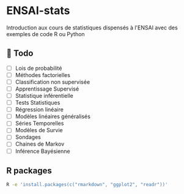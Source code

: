 # ENSAI-stats

Introduction aux cours de statistiques dispensés à l'ENSAI avec des exemples de code R ou Python

## :construction: Todo

- [ ] Lois de probabilité
- [ ] Méthodes factorielles
- [ ] Classification non supervisée
- [ ] Apprentissage Supervisé
- [ ] Statistique inférentielle
- [ ] Tests Statistiques
- [ ] Régression linéaire
- [ ] Modèles linéaires généralisés
- [ ] Séries Temporelles
- [ ] Modèles de Survie
- [ ] Sondages
- [ ] Chaines de Markov
- [ ] Inférence Bayésienne

## R packages

```bash
R -e 'install.packages(c("rmarkdown", "ggplot2", "readr"))'
```

